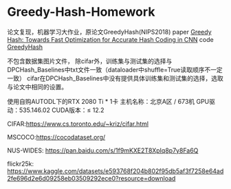 # Greedy-Hash-Homework
论文复现，机器学习大作业，原论文GreedyHash(NIPS2018)
paper [Greedy Hash: Towards Fast Optimization for Accurate Hash Coding in CNN](https://papers.nips.cc/paper/7360-greedy-hash-towards-fast-optimization-for-accurate-hash-coding-in-cnn.pdf)
code [GreedyHash](https://github.com/ssppp/GreedyHash)

不包含数据集图片文件，
除cifar外，训练集与测试集的选择与DPCHash_Baselines中txt文件一致（dataloader中shuffle=True读取顺序不一定一致）
cifar在DPCHash_Baselines中没有提供具体训练集和测试集的选择，选取与论文中相同的设置。

使用自购AUTODL下的RTX 2080 Ti * 1卡
主机名称：北京A区 / 673机
GPU驱动：535.146.02
CUDA版本：≤ 12.2

CIFAR:https://www.cs.toronto.edu/~kriz/cifar.html

MSCOCO:https://cocodataset.org/

NUS-WIDES: https://pan.baidu.com/s/1f9mKXE2T8XpIq8p7y8Fa6Q

flickr25k: https://www.kaggle.com/datasets/e593768f204b802f95db5af3f7258e64ad2fe696d2e6d09258eb03509292ece0?resource=download
